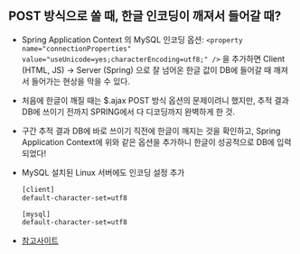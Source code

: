 ## POST 방식으로 쏠 때, 한글 인코딩이 깨져서 들어갈 때?
- Spring Application Context 의 MySQL 인코딩 옵션: `<property name="connectionProperties" value="useUnicode=yes;characterEncoding=utf8;" />`
을 추가하면 Client (HTML, JS) -> Server (Spring) 으로 잘 넘어온 한글 값이 DB에 들어갈 때 깨져서 들어가는 현상을 막을 수 있다.<br>
- 처음에 한글이 깨질 때는 $.ajax POST 방식 옵션의 문제이려니 했지만, 추적 결과 DB에 쓰이기 전까지 SPRING에서 다 디코딩까지 완벽하게 한 것.
- 구간 추적 결과 DB에 바로 쓰이기 직전에 한글이 깨지는 것을 확인하고, Spring Application Context에 위와 같은 옵션을 추가하니 한글이 성공적으로 DB에 입력되었다!

- MySQL 설치된 Linux 서버에도 인코딩 설정 추가

  ``` html
  [client]
  default-character-set=utf8

  [mysql]
  default-character-set=utf8
  ```

- [참고사이트](tost.tistory.com/132)
